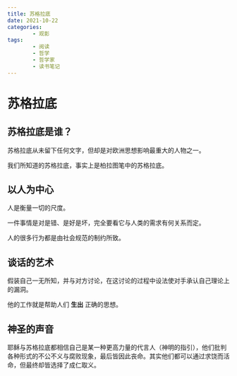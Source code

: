 ```yaml
---
title: 苏格拉底
date: 2021-10-22
categories:
        - 观影
tags:
        - 阅读
        - 哲学
        - 哲学家
        - 读书笔记
---
```


# 苏格拉底

## 苏格拉底是谁？

苏格拉底从未留下任何文字，但却是对欧洲思想影响最重大的人物之一。

我们所知道的苏格拉底，事实上是柏拉图笔中的苏格拉底。

## 以人为中心

人是衡量一切的尺度。

一件事情是对是错、是好是坏，完全要看它与人类的需求有何关系而定。

人的很多行为都是由社会规范的制约所致。

## 谈话的艺术

假装自己一无所知，并与对方讨论，在这讨论的过程中设法使对手承认自己理论上的漏洞。

他的工作就是帮助人们 **生出** 正确的思想。

## 神圣的声音

耶稣与苏格拉底都相信自己是某一种更高力量的代言人（神明的指引），他们批判各种形式的不公不义与腐败现象，最后皆因此丧命。其实他们都可以通过求饶而活命，但最终却皆选择了成仁取义。

